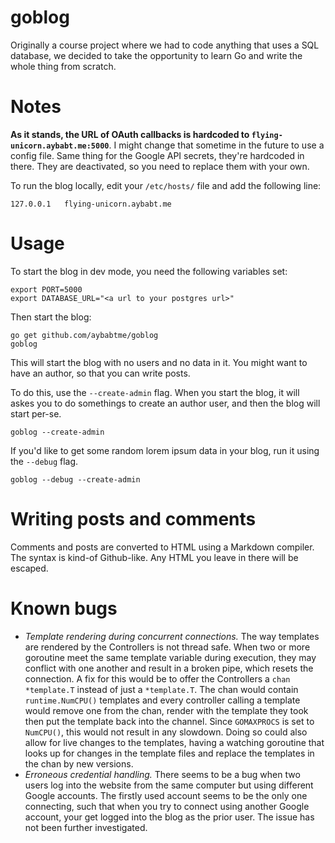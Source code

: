goblog
================

Originally a course project where we had to code anything that uses a SQL database, we decided to take the opportunity to learn Go and write the whole thing from scratch.

# Notes

__As it stands, the URL of OAuth callbacks is hardcoded to `flying-unicorn.aybabt.me:5000`__.
 I might change that sometime in the future to use a config file.  Same thing for the Google API secrets, they're hardcoded in there.  They are deactivated, so you need to replace them with your own.
 
To run the blog locally, edit your `/etc/hosts/` file and add the following line:

```
127.0.0.1   flying-unicorn.aybabt.me
```

# Usage

To start the blog in dev mode, you need the following variables set:

```
export PORT=5000
export DATABASE_URL="<a url to your postgres url>"
```

Then start the blog:

```
go get github.com/aybabtme/goblog
goblog
```

This will start the blog with no users and no data in it.  You might want to have an author, so that you can write posts.

To do this, use the `--create-admin` flag.  When you start the blog, it will askes you to do somethings to create
an author user, and then the blog will start per-se.

```
goblog --create-admin
```

If you'd like to get some random lorem ipsum data in your blog, run it using the `--debug` flag.

```
goblog --debug --create-admin
```

# Writing posts and comments

Comments and posts are converted to HTML using a Markdown compiler.  The syntax is kind-of Github-like.  Any HTML you leave in there will be escaped.

# Known bugs

* _Template rendering during concurrent connections._ The way templates are rendered by the Controllers is not thread safe.  When two or more goroutine meet the same template variable during execution, they may conflict with one another and result in a broken pipe, which resets the connection.  A fix for this would be to offer the Controllers a `chan *template.T` instead of just a `*template.T`.  The chan would contain `runtime.NumCPU()` templates and every controller calling a template would remove one from the chan, render with the template they took then put the template back into the channel.  Since `GOMAXPROCS` is set to `NumCPU()`, this would not result in any slowdown.  Doing so could also allow for live changes to the templates, having a watching goroutine that looks up for changes in the template files and replace the templates in the chan by new versions.
* _Erroneous credential handling._ There seems to be a bug when two users log into the website from the same computer but using different Google accounts.  The firstly used account seems to be the only one connecting, such that when you try to connect using another Google account, your get logged into the blog as the prior user.  The issue has not been further investigated.
